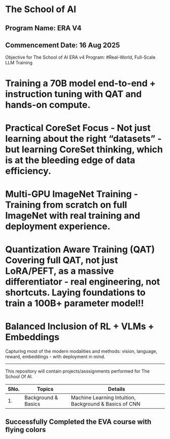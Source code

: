 # The School of AI
## Program Name: ERA V4
## Commencement Date: 16 Aug 2025


Objective for The School of AI ERA v4 Program: 
#Real-World, Full-Scale LLM Training
# Training a 70B model end-to-end + instruction tuning with QAT and hands-on compute. 
# Practical CoreSet Focus - Not just learning about the right “datasets” - but learning CoreSet thinking, which is at the bleeding edge of data efficiency.
# Multi-GPU ImageNet Training - Training from scratch on full ImageNet with real training and deployment experience.
# Quantization Aware Training (QAT) Covering full QAT, not just LoRA/PEFT, as a massive differentiator - real engineering, not shortcuts. Laying foundations to train a 100B+ parameter model!!
# Balanced Inclusion of RL + VLMs + Embeddings

Capturing most of the modern modalities and methods: vision, language, reward, embeddings - with deployment in mind.

---------------------------------------------------------------------------------------

This repository will contain projects/asssignments performed for The School Of AI.

| SNo. | Topics  | Details |
| ---  | ---     | ---     |
|1.| Background & Basics| Machine Learning Intuition, Background & Basics of CNN|




## **Successfully Completed the EVA course with flying colors**
